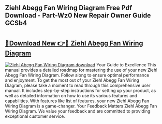 ## Ziehl Abegg Fan Wiring Diagram Free Pdf Download - Part-Wz0 New Repair Owner Guide GCSb4

# <h2><a href="http://dfj42a.blite.top/?on=Ziehl+Abegg+Fan+Wiring+Diagram">🔗Download New 👉🔴 Ziehl Abegg Fan Wiring Diagram</a></h2>

[![Ziehl Abegg Fan Wiring Diagram download](https://i.imgur.com/lujVjoI.png)](http://dfj42a.blite.top/?on=Ziehl+Abegg+Fan+Wiring+Diagram)
Your Guide to Excellence This manual provides a detailed roadmap for mastering the use of your new Ziehl Abegg Fan Wiring Diagram. Follow along to ensure optimal performance and enjoyment. To get the most out of your Ziehl Abegg Fan Wiring Diagram, please take a moment to read through this comprehensive user manual. It includes step-by-step instructions for setting up your product, as well as detailed information on how to use its various features and capabilities. With features like list of features, your new Ziehl Abegg Fan Wiring Diagram is a game-changer. Your Feedback Matters Ziehl Abegg Fan Wiring Diagram. We value your feedback and are committed to providing exceptional customer service.
